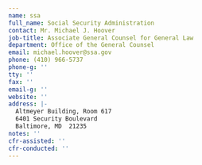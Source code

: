 ```yaml
---
name: ssa
full_name: Social Security Administration
contact: Mr. Michael J. Hoover
job-title: Associate General Counsel for General Law
department: Office of the General Counsel
email: michael.hoover@ssa.gov
phone: (410) 966-5737
phone-g: ''
tty: ''
fax: ''
email-g: ''
website: ''
address: |-
  Altmeyer Building, Room 617
  6401 Security Boulevard
  Baltimore, MD  21235
notes: ''
cfr-assisted: ''
cfr-conducted: ''
---
```


